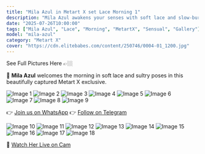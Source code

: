 ```yaml
---
title: "Mila Azul in Metart X set Lace Morning 1"
description: "Mila Azul awakens your senses with soft lace and slow-burning seduction in this intimate morning shoot."
date: "2025-07-26T10:00:00"
tags: ["Mila Azul", "Lace", "Morning", "MetartX", "Sensual", "Gallery"]
model: "mila-azul"
category: "Metart X"
cover: "https://cdn.elitebabes.com/content/250746/0004-01_1200.jpg"
---
```


See Full Pictures Here 👉🏼

💫 **Mila Azul** welcomes the morning in soft lace and sultry poses in this beautifully captured Metart X exclusive.

![Image 1](https://cdn.elitebabes.com/content/250746/0004-01_1200.jpg)
![Image 2](https://cdn.elitebabes.com/content/250746/0004-02_1200.jpg)
![Image 3](https://cdn.elitebabes.com/content/250746/0004-03_1200.jpg)
![Image 4](https://cdn.elitebabes.com/content/250746/0004-04_1200.jpg)
![Image 5](https://cdn.elitebabes.com/content/250746/0004-05_1200.jpg)
![Image 6](https://cdn.elitebabes.com/content/250746/0004-06_1200.jpg)
![Image 7](https://cdn.elitebabes.com/content/250746/0004-07_1800.jpg)
![Image 8](https://cdn.elitebabes.com/content/250746/0004-08_1200.jpg)
![Image 9](https://cdn.elitebabes.com/content/250746/0004-09_1200.jpg)

👉 [Join us on WhatsApp](https://whatsapp.com/channel/0029VaMsUAp7tkjI8KcaRn10)
👉 [Follow on Telegram](https://t.me/Xibabes)

![Image 10](https://cdn.elitebabes.com/content/250746/0004-10_1200.jpg)
![Image 11](https://cdn.elitebabes.com/content/250746/0004-11_1200.jpg)
![Image 12](https://cdn.elitebabes.com/content/250746/0004-12_1200.jpg)
![Image 13](https://cdn.elitebabes.com/content/250746/0004-13_1200.jpg)
![Image 14](https://cdn.elitebabes.com/content/250746/0004-14_1200.jpg)
![Image 15](https://cdn.elitebabes.com/content/250746/0004-15_1200.jpg)
![Image 16](https://cdn.elitebabes.com/content/250746/0004-16_1200.jpg)
![Image 17](https://cdn.elitebabes.com/content/250746/0004-17_1200.jpg)
![Image 18](https://cdn.elitebabes.com/content/250746/0004-18_1800.jpg)

🔞 [Watch Her Live on Cam](https://redirecting-kappa.vercel.app/)
